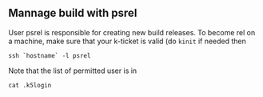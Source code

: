 ## Mannage build with psrel
User psrel is responsible for creating new build releases. To become rel on a machine, make sure that your k-ticket is valid (do `kinit` if needed then
```
ssh `hostname` -l psrel
```
Note that the list of permitted user is in
```
cat .k5login
```
